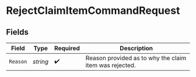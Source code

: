 # RejectClaimItemCommandRequest


## Fields

| Field                                                  | Type                                                   | Required                                               | Description                                            |
| ------------------------------------------------------ | ------------------------------------------------------ | ------------------------------------------------------ | ------------------------------------------------------ |
| `Reason`                                               | *string*                                               | :heavy_check_mark:                                     | Reason provided as to why the claim item was rejected. |